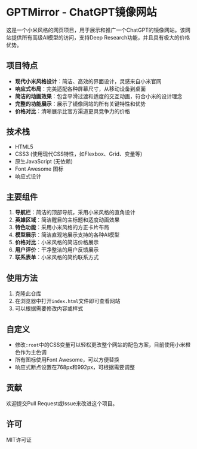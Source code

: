 # GPTMirror - ChatGPT镜像网站

这是一个小米风格的网页项目，用于展示和推广一个ChatGPT的镜像网站。该网站提供所有高级AI模型的访问，支持Deep Research功能，并且具有极大的价格优势。

## 项目特点

- **现代小米风格设计**：简洁、高效的界面设计，灵感来自小米官网
- **响应式布局**：完美适配各种屏幕尺寸，从移动设备到桌面
- **简洁的动画效果**：包含平滑过渡和适度的交互动画，符合小米的设计理念
- **完整的功能展示**：展示了镜像网站的所有关键特性和优势
- **价格对比**：清晰展示比官方渠道更具竞争力的价格

## 技术栈

- HTML5
- CSS3 (使用现代CSS特性，如Flexbox、Grid、变量等)
- 原生JavaScript (无依赖)
- Font Awesome 图标
- 响应式设计

## 主要组件

1. **导航栏**：简洁的顶部导航，采用小米风格的直角设计
2. **英雄区域**：简洁醒目的主标题和适度动画效果
3. **特色功能**：采用小米风格的方正卡片布局
4. **模型展示**：简洁直观地展示支持的各种AI模型
5. **价格对比**：小米风格的简洁价格展示
6. **用户评价**：干净整洁的用户反馈展示
7. **联系表单**：小米风格的简约联系方式

## 使用方法

1. 克隆此仓库
2. 在浏览器中打开`index.html`文件即可查看网站
3. 可以根据需要修改内容或样式

## 自定义

- 修改`:root`中的CSS变量可以轻松更改整个网站的配色方案，目前使用小米橙色作为主色调
- 所有图标使用Font Awesome，可以方便替换
- 响应式断点设置在768px和992px，可根据需要调整

## 贡献

欢迎提交Pull Request或Issue来改进这个项目。

## 许可

MIT许可证 